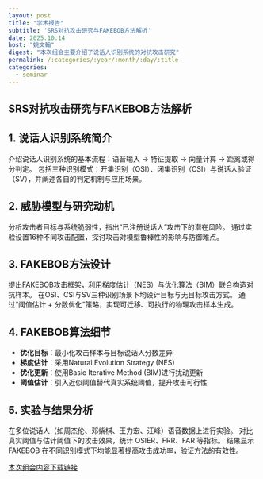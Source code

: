 ```yaml
---
layout: post
title: "学术报告"
subtitle: 'SRS对抗攻击研究与FAKEBOB方法解析'
date: 2025.10.14
host: "姚文翰"
digest: "本次组会主要介绍了说话人识别系统的对抗攻击研究"
permalink: /:categories/:year/:month/:day/:title
categories:
  - seminar
---
```


## SRS对抗攻击研究与FAKEBOB方法解析

## 1. 说话人识别系统简介
介绍说话人识别系统的基本流程：语音输入 → 特征提取 → 向量计算 → 距离或得分判定。
包括三种识别模式：开集识别（OSI）、闭集识别（CSI）与说话人验证（SV），并阐述各自的判定机制与应用场景。

## 2. 威胁模型与研究动机
分析攻击者目标与系统脆弱性，指出“已注册说话人”攻击下的潜在风险。
通过实验设置16种不同攻击配置，探讨攻击对模型鲁棒性的影响与防御难点。

## 3. FAKEBOB方法设计
提出FAKEBOB攻击框架，利用梯度估计（NES）与优化算法（BIM）联合构造对抗样本。
在OSI、CSI与SV三种识别场景下均设计目标与无目标攻击方式。
通过“阈值估计 + 分数优化”策略，实现可迁移、可执行的物理攻击样本生成。

## 4. FAKEBOB算法细节
- **优化目标**：最小化攻击样本与目标说话人分数差异
- **梯度估计**：采用Natural Evolution Strategy (NES)
- **优化更新**：使用Basic Iterative Method (BIM)进行扰动更新
- **阈值估计**：引入近似阈值替代真实系统阈值，提升攻击可行性

## 5. 实验与结果分析
在多位说话人（如周杰伦、邓紫棋、王力宏、汪峰）语音数据上进行实验。
对比真实阈值与估计阈值下的攻击效果，统计 OSIER、FRR、FAR 等指标。
结果显示 FAKEBOB 在不同识别模式下均能显著提高攻击成功率，验证方法的有效性。

[本次组会内容下载链接](https://github.com/Evangeline-J/files/blob/main/PPT71.pptx)